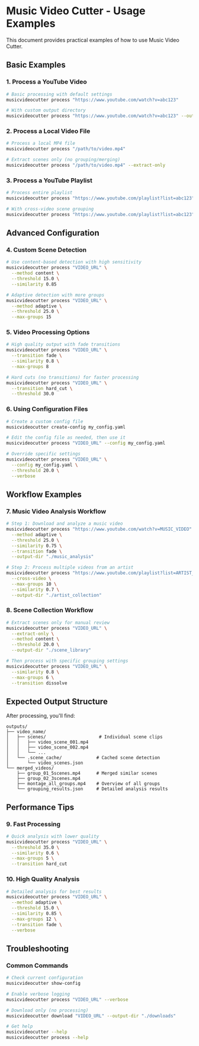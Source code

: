 # Music Video Cutter - Usage Examples

This document provides practical examples of how to use Music Video Cutter.

## Basic Examples

### 1. Process a YouTube Video
```bash
# Basic processing with default settings
musicvideocutter process "https://www.youtube.com/watch?v=abc123"

# With custom output directory
musicvideocutter process "https://www.youtube.com/watch?v=abc123" --output-dir "./my_videos"
```

### 2. Process a Local Video File
```bash
# Process a local MP4 file
musicvideocutter process "/path/to/video.mp4"

# Extract scenes only (no grouping/merging)
musicvideocutter process "/path/to/video.mp4" --extract-only
```

### 3. Process a YouTube Playlist
```bash
# Process entire playlist
musicvideocutter process "https://www.youtube.com/playlist?list=abc123"

# With cross-video scene grouping
musicvideocutter process "https://www.youtube.com/playlist?list=abc123" --cross-video
```

## Advanced Configuration

### 4. Custom Scene Detection
```bash
# Use content-based detection with high sensitivity
musicvideocutter process "VIDEO_URL" \
  --method content \
  --threshold 15.0 \
  --similarity 0.85

# Adaptive detection with more groups
musicvideocutter process "VIDEO_URL" \
  --method adaptive \
  --threshold 25.0 \
  --max-groups 15
```

### 5. Video Processing Options
```bash
# High quality output with fade transitions
musicvideocutter process "VIDEO_URL" \
  --transition fade \
  --similarity 0.8 \
  --max-groups 8

# Hard cuts (no transitions) for faster processing
musicvideocutter process "VIDEO_URL" \
  --transition hard_cut \
  --threshold 30.0
```

### 6. Using Configuration Files
```bash
# Create a custom config file
musicvideocutter create-config my_config.yaml

# Edit the config file as needed, then use it
musicvideocutter process "VIDEO_URL" --config my_config.yaml

# Override specific settings
musicvideocutter process "VIDEO_URL" \
  --config my_config.yaml \
  --threshold 20.0 \
  --verbose
```

## Workflow Examples

### 7. Music Video Analysis Workflow
```bash
# Step 1: Download and analyze a music video
musicvideocutter process "https://www.youtube.com/watch?v=MUSIC_VIDEO" \
  --method adaptive \
  --threshold 25.0 \
  --similarity 0.75 \
  --transition fade \
  --output-dir "./music_analysis"

# Step 2: Process multiple videos from an artist
musicvideocutter process "https://www.youtube.com/playlist?list=ARTIST_VIDEOS" \
  --cross-video \
  --max-groups 10 \
  --similarity 0.7 \
  --output-dir "./artist_collection"
```

### 8. Scene Collection Workflow
```bash
# Extract scenes only for manual review
musicvideocutter process "VIDEO_URL" \
  --extract-only \
  --method content \
  --threshold 20.0 \
  --output-dir "./scene_library"

# Then process with specific grouping settings
musicvideocutter process "VIDEO_URL" \
  --similarity 0.8 \
  --max-groups 6 \
  --transition dissolve
```

## Expected Output Structure

After processing, you'll find:

```
outputs/
├── video_name/
│   ├── scenes/                    # Individual scene clips
│   │   ├── video_scene_001.mp4
│   │   ├── video_scene_002.mp4
│   │   └── ...
│   └── .scene_cache/             # Cached scene detection
│       └── video_scenes.json
└── merged_videos/
    ├── group_01_5scenes.mp4      # Merged similar scenes
    ├── group_02_3scenes.mp4
    ├── montage_all_groups.mp4    # Overview of all groups
    └── grouping_results.json     # Detailed analysis results
```

## Performance Tips

### 9. Fast Processing
```bash
# Quick analysis with lower quality
musicvideocutter process "VIDEO_URL" \
  --threshold 35.0 \
  --similarity 0.6 \
  --max-groups 5 \
  --transition hard_cut
```

### 10. High Quality Analysis
```bash
# Detailed analysis for best results
musicvideocutter process "VIDEO_URL" \
  --method adaptive \
  --threshold 15.0 \
  --similarity 0.85 \
  --max-groups 12 \
  --transition fade \
  --verbose
```

## Troubleshooting

### Common Commands
```bash
# Check current configuration
musicvideocutter show-config

# Enable verbose logging
musicvideocutter process "VIDEO_URL" --verbose

# Download only (no processing)
musicvideocutter download "VIDEO_URL" --output-dir "./downloads"

# Get help
musicvideocutter --help
musicvideocutter process --help
```